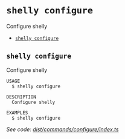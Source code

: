 `shelly configure`
==================

Configure shelly

* [`shelly configure`](#shelly-configure)

## `shelly configure`

Configure shelly

```
USAGE
  $ shelly configure

DESCRIPTION
  Configure shelly

EXAMPLES
  $ shelly configure
```

_See code: [dist/commands/configure/index.ts](https://github.com/rpidanny/shelly/blob/v1.13.0/dist/commands/configure/index.ts)_
